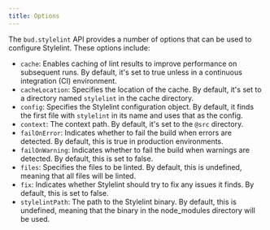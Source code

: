 ```yaml
---
title: Options
---
```


The `bud.stylelint` API provides a number of options that can be used to configure Stylelint. These options include:

- `cache`: Enables caching of lint results to improve performance on subsequent runs. By default, it's set to true unless in a continuous integration (CI) environment.
- `cacheLocation`: Specifies the location of the cache. By default, it's set to a directory named `stylelint` in the cache directory.
- `config`: Specifies the Stylelint configuration object. By default, it finds the first file with `stylelint` in its name and uses that as the config.
- `context`: The context path. By default, it's set to the `@src` directory.
- `failOnError`: Indicates whether to fail the build when errors are detected. By default, this is true in production environments.
- `failOnWarning`: Indicates whether to fail the build when warnings are detected. By default, this is set to false.
- `files`: Specifies the files to be linted. By default, this is undefined, meaning that all files will be linted.
- `fix`: Indicates whether Stylelint should try to fix any issues it finds. By default, this is set to false.
- `stylelintPath`: The path to the Stylelint binary. By default, this is undefined, meaning that the binary in the node_modules directory will be used.
